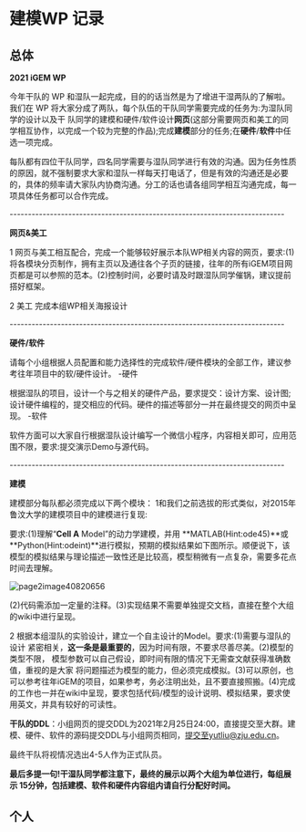 # 建模WP 记录

## 总体

**2021 iGEM WP**

今年干队的 WP 和湿队一起完成，目的的话当然是为了增进干湿两队的了解啦。我们在 WP 将大家分成了两队，每个队伍的干队同学需要完成的任务为:为湿队同学的设计以及干 队同学的建模和硬件/软件设计**网页**(这部分需要网页和美工的同学相互协作，以完成一个较为完整的作品);完成**建模**部分的任务;在**硬件**/**软件**中任选一项完成。 

每队都有四位干队同学，四名同学需要与湿队同学进行有效的沟通。因为任务性质的原因，就不强制要求大家和湿队一样每天打电话了，但是有效的沟通还是必要的，具体的频率请大家队内协商沟通。分工的话也请各组同学相互沟通完成，每一项具体任务都可以合作完成。

\---------------------------------------------------------------------------

**网页&美工** 

1 网页与美工相互配合，完成一个能够较好展示本队WP相关内容的网页，要求:(1)将各模块分页制作，拥有主页以及通往各个子页的链接，往年的所有iGEM项目网页都是可以参照的范本。(2)控制时间，必要时请及时跟湿队同学催锅，建议提前搭好框架。

2 美工 完成本组WP相关海报设计

\---------------------------------------------------------------------------

**硬件/软件** 

请每个小组根据人员配置和能力选择性的完成软件/硬件模块的全部工作，建议参考往年项目中的软/硬件设计。
 -硬件

根据湿队的项目，设计一个与之相关的硬件产品，要求提交：设计方案、设计图;设计硬件编程的，提交相应的代码。硬件的描述等部分一并在最终提交的网页中呈现。
 -软件 

软件方面可以大家自行根据湿队设计编写一个微信小程序，内容相关即可，应用范围不限，要求:提交演示Demo与源代码。 

\---------------------------------------------------------------------------

**建模** 

建模部分每队都必须完成以下两个模块：
 1和我们之前选拔的形式类似，对2015年鲁汶大学的建模项目中的建模进行复现: 

 

要求:(1)理解“**Cell A** Model”的动力学建模，并用 **MATLAB(Hint:ode45)**或 **Python(Hint:odeint)**进行模拟，预期的模拟结果如下图所示。顺便说下，该模型的模拟结果与理论描述一致性还是比较高，模型稍微有一点复杂，需要多花点时间去理解。

![page2image40820656](file:///C:/Users/adm/AppData/Local/Temp/msohtmlclip1/01/clip_image002.png)

(2)代码需添加一定量的注释。(3)实现结果不需要单独提交文档，直接在整个大组的wiki中进行呈现。

 

2 根据本组湿队的实验设计，建立一个自主设计的Model。要求:(1)需要与湿队的设计 紧密相关，**这一条是最重要的**，因为时间有限，不要求尽善尽美。(2)模型的类型不限， 模型参数可以自己假设，即时间有限的情况下无需查文献获得准确数值，重视的是大家 将问题描述为模型的能力，但必须完成模拟。(3)可以原创，也可以参考往年iGEM的项目，如果参考，务必注明出处，且不要直接照搬。(4)完成的工作也一并在wiki中呈现，要求包括代码/模型的设计说明、模拟结果，要求使用英文，并具有较好的可读性。

 

**干队的DDL**：小组网页的提交DDL为2021年2月25日24:00，直接提交至大群。建模、硬件、软件的源码提交DDL与小组网页相同，提交至yutliu@zju.edu.cn。 

最终干队将视情况选出4-5人作为正式队员。

 

**最后多提一句!干湿队同学都注意下，最终的展示以两个大组为单位进行，每组展示 15分钟，包括建模、软件和硬件内容组内请自行分配好时间。**



## 个人

 